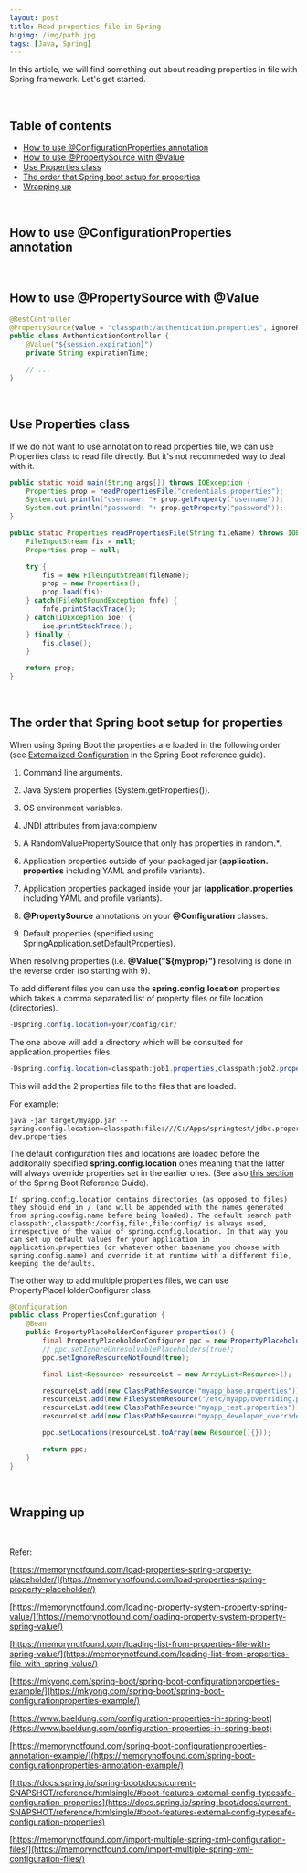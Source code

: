 ```yaml
---
layout: post
title: Read properties file in Spring
bigimg: /img/path.jpg
tags: [Java, Spring]
---
```


In this article, we will find something out about reading properties in file with Spring framework. Let's get started.

<br>

## Table of contents
- [How to use @ConfigurationProperties annotation](#how-to-use-@configurationproperties-annotation)
- [How to use @PropertySource with @Value](#how-to-use-@propertysource-with-@value)
- [Use Properties class](#use-properties-class)
- [The order that Spring boot setup for properties](#the-order-that-spring-boot-setup-for-properties)
- [Wrapping up](#wrapping-up)

<br>

## How to use @ConfigurationProperties annotation





<br>

## How to use @PropertySource with @Value


```java
@RestController
@PropertySource(value = "classpath:/authentication.properties", ignoreResourceNotFound = true)
public class AuthenticationController {
    @Value("${session.expiration}")
	private String expirationTime;

    // ...
}
```



<br>

## Use Properties class

If we do not want to use annotation to read properties file, we can use Properties class to read file directly. But it's not recommeded way to deal with it.

```java
public static void main(String args[]) throws IOException {
    Properties prop = readPropertiesFile("credentials.properties");
    System.out.println("username: "+ prop.getProperty("username"));
    System.out.println("password: "+ prop.getProperty("password"));
}

public static Properties readPropertiesFile(String fileName) throws IOException {
    FileInputStream fis = null;
    Properties prop = null;

    try {
        fis = new FileInputStream(fileName);
        prop = new Properties();
        prop.load(fis);
    } catch(FileNotFoundException fnfe) {
        fnfe.printStackTrace();
    } catch(IOException ioe) {
        ioe.printStackTrace();
    } finally {
        fis.close();
    }

    return prop;
}
```


<br>

## The order that Spring boot setup for properties
When using Spring Boot the properties are loaded in the following order (see [Externalized Configuration](http://docs.spring.io/spring-boot/docs/current/reference/html/boot-features-external-config.html) in the Spring Boot reference guide).

1. Command line arguments.

2. Java System properties (System.getProperties()).

3. OS environment variables.

4. JNDI attributes from java:comp/env

5. A RandomValuePropertySource that only has properties in random.*.

6. Application properties outside of your packaged jar (**application. properties** including YAML and profile variants).

7. Application properties packaged inside your jar (**application.properties** including YAML and profile variants).

8. **@PropertySource** annotations on your **@Configuration** classes.

9. Default properties (specified using SpringApplication.setDefaultProperties).

When resolving properties (i.e. **@Value("${myprop}")** resolving is done in the reverse order (so starting with 9).

To add different files you can use the **spring.config.location** properties which takes a comma separated list of property files or file location (directories).

```java
-Dspring.config.location=your/config/dir/
```

The one above will add a directory which will be consulted for application.properties files.

```java
-Dspring.config.location=classpath:job1.properties,classpath:job2.properties
```

This will add the 2 properties file to the files that are loaded.

For example:

```
java -jar target/myapp.jar --spring.config.location=classpath:file:///C:/Apps/springtest/jdbc.properties,classpath:file:///C:/Apps/springtest/jdbc-dev.properties
```

The default configuration files and locations are loaded before the additonally specified **spring.config.location** ones meaning that the latter will always override properties set in the earlier ones. (See also [this section](http://docs.spring.io/spring-boot/docs/current/reference/html/boot-features-external-config.html#boot-features-external-config-application-property-files) of the Spring Boot Reference Guide).

```
If spring.config.location contains directories (as opposed to files) they should end in / (and will be appended with the names generated from spring.config.name before being loaded). The default search path classpath:,classpath:/config,file:,file:config/ is always used, irrespective of the value of spring.config.location. In that way you can set up default values for your application in application.properties (or whatever other basename you choose with spring.config.name) and override it at runtime with a different file, keeping the defaults.
```

The other way to add multiple properties files, we can use PropertyPlaceHolderConfigurer class

```java
@Configuration
public class PropertiesConfiguration {
    @Bean
    public PropertyPlaceholderConfigurer properties() {
        final PropertyPlaceholderConfigurer ppc = new PropertyPlaceholderConfigurer();
        // ppc.setIgnoreUnresolvablePlaceholders(true);
        ppc.setIgnoreResourceNotFound(true);

        final List<Resource> resourceLst = new ArrayList<Resource>();

        resourceLst.add(new ClassPathResource("myapp_base.properties"));
        resourceLst.add(new FileSystemResource("/etc/myapp/overriding.propertie"));
        resourceLst.add(new ClassPathResource("myapp_test.properties"));
        resourceLst.add(new ClassPathResource("myapp_developer_overrides.properties")); // for Developer debugging.

        ppc.setLocations(resourceLst.toArray(new Resource[]{}));

        return ppc;
    }
}
```

<br>

## Wrapping up




<br>

Refer:

[https://memorynotfound.com/load-properties-spring-property-placeholder/](https://memorynotfound.com/load-properties-spring-property-placeholder/)

[https://memorynotfound.com/loading-property-system-property-spring-value/](https://memorynotfound.com/loading-property-system-property-spring-value/)

[https://memorynotfound.com/loading-list-from-properties-file-with-spring-value/](https://memorynotfound.com/loading-list-from-properties-file-with-spring-value/)

[https://mkyong.com/spring-boot/spring-boot-configurationproperties-example/](https://mkyong.com/spring-boot/spring-boot-configurationproperties-example/)

[https://www.baeldung.com/configuration-properties-in-spring-boot](https://www.baeldung.com/configuration-properties-in-spring-boot)

[https://memorynotfound.com/spring-boot-configurationproperties-annotation-example/](https://memorynotfound.com/spring-boot-configurationproperties-annotation-example/)

[https://docs.spring.io/spring-boot/docs/current-SNAPSHOT/reference/htmlsingle/#boot-features-external-config-typesafe-configuration-properties](https://docs.spring.io/spring-boot/docs/current-SNAPSHOT/reference/htmlsingle/#boot-features-external-config-typesafe-configuration-properties)

[https://memorynotfound.com/import-multiple-spring-xml-configuration-files/](https://memorynotfound.com/import-multiple-spring-xml-configuration-files/)